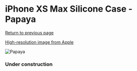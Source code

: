 # iPhone XS Max Silicone Case - Papaya

[Return to previous page](/iphone_x)

[High-resolution image from Apple](https://store.storeimages.cdn-apple.com/8756/as-images.apple.com/is/MVF72?wid=4500&hei=4500&fmt=png)

<div style="width: 384px"><img src="/everyphone/MVF72.png" alt="Papaya"></div>

### Under construction
